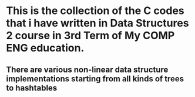# This is the collection of the C codes that i have written in Data Structures 2 course in 3rd Term of My COMP ENG education.

## There are various non-linear data structure implementations starting from all kinds of trees to hashtables
